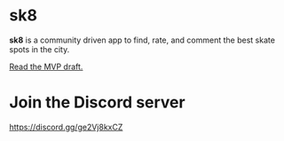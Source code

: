 # sk8

**sk8** is a community driven app to find, rate, and comment the best skate spots in the city.

[Read the MVP draft.](https://github.com/sk8mate/sk8/issues/1)


# Join the Discord server
https://discord.gg/ge2Vj8kxCZ
